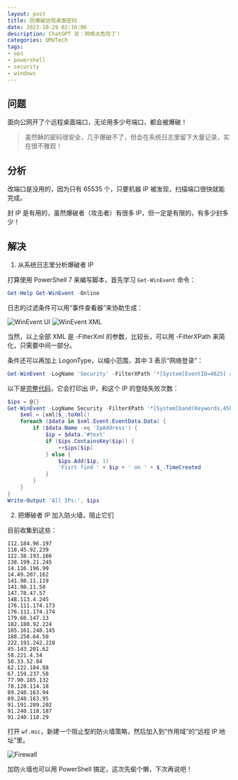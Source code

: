 ```yaml
---
layout: post
title: 防爆破远程桌面密码
date: 2023-10-29 02:16:00
description: ChatGPT 说：网络太危险了！
categories: UMUTech
tags:
- ops
- powershell
- security
- windows
---
```

## 问题

面向公网开了个远程桌面端口，无论用多少号端口，都会被爆破！

> 虽然稣的密码很安全，几乎爆破不了，但会在系统日志里留下大量记录，实在很不雅观！

## 分析

改端口是没用的，因为只有 65535 个，只要机器 IP 被发现，扫描端口很快就能完成。

封 IP 是有用的，虽然爆破者（攻击者）有很多 IP，但一定是有限的，有多少封多少！

## 解决

1. 从系统日志里分析爆破者 IP

打算使用 PowerShell 7 来编写脚本，首先学习 `Get-WinEvent` 命令：

```powershell
Get-Help Get-WinEvent -Online
```

日志的过滤条件可以用“事件查看器”来协助生成：

![WinEvent UI](/images/2023/20231029-winevent-ui.png)
![WinEvent XML](/images/2023/20231029-winevent-xml.png)

当然，以上全部 XML 是 -FilterXml 的参数，比较长，可以用 -FilterXPath 来简化，只需要中间一部分。

条件还可以再加上 LogonType，以缩小范围，其中 3 表示“网络登录”：

```powershell
Get-WinEvent -LogName 'Security' -FilterXPath '*[System[EventID=4625] and EventData[Data[@Name="LogonType"]=3]]' -MaxEvents 1 | Format-List Message
```

以下是[完整代码](https://github.com/UMU618/windows-scripts/blob/master/pwsh/list-logon-failed-ips.ps1)，它会打印出 IP，和这个 IP 的登陆失败次数：

```powershell
$ips = @{}
Get-WinEvent -LogName Security -FilterXPath '*[System[band(Keywords,4503599627370496)] and EventData[Data[@Name="LogonType"]=3]]' | %{
    $xml = [xml]$_.toXml()
    foreach ($data in $xml.Event.EventData.Data) {
        if ($data.Name -eq 'IpAddress') {
            $ip = $data.'#text'
            if ($ips.ContainsKey($ip)) {
                ++$ips[$ip]
            } else {
                $ips.Add($ip, 1)
                'Fisrt find ' + $ip + ' on ' + $_.TimeCreated
            }
        }
    }
}
Write-Output 'All IPs:', $ips
```

2. 把爆破者 IP 加入防火墙，阻止它们

目前收集到这些：

```
112.184.96.197
118.45.92.239
122.38.193.166
138.199.21.245
14.116.196.99
14.49.207.162
141.98.11.119
141.98.11.58
147.78.47.57
148.113.4.245
176.111.174.173
176.111.174.174
179.60.147.13
182.180.92.224
185.161.248.145
188.250.64.50
222.191.242.228
45.143.201.62
58.221.4.54
58.33.52.84
62.122.184.88
67.159.237.58
77.90.185.132
78.128.114.18
89.248.163.94
89.248.163.95
91.191.209.202
91.240.118.187
91.240.118.29
```

打开 `wf.msc`，新建一个阻止型的防火墙策略，然后加入到“作用域”的“远程 IP 地址”里。

![Firewall](/images/2023/20231029-firewall.png)

加防火墙也可以用 PowerShell 搞定，这次先偷个懒，下次再说吧！
